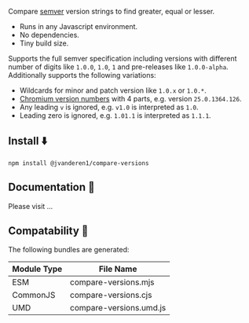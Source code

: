 [//]: # '![Build Status](https://github.com/omichelsen/compare-versions/actions/workflows/ci.yml/badge.svg)'
[//]: # '[![Coverage Status](https://coveralls.io/repos/omichelsen/compare-versions/badge.svg?branch=master&service=github)](https://coveralls.io/github/omichelsen/compare-versions?branch=master)'
[//]: # '[![npm bundle size (minified + gzip)](https://img.shields.io/bundlephobia/minzip/compare-versions.svg)](https://bundlephobia.com/result?p=compare-versions)'

Compare [semver](https://semver.org/) version strings to find greater, equal or lesser.
- Runs in any Javascript environment.
- No dependencies.
- Tiny build size.

Supports the full semver specification including versions with different number of digits like `1.0.0`, `1.0`, `1` and pre-releases like `1.0.0-alpha`. Additionally supports the following variations:

- Wildcards for minor and patch version like `1.0.x` or `1.0.*`.
- [Chromium version numbers](https://www.chromium.org/developers/version-numbers) with 4 parts, e.g. version `25.0.1364.126`.
- Any leading `v` is ignored, e.g. `v1.0` is interpreted as `1.0`.
- Leading zero is ignored, e.g. `1.01.1` is interpreted as `1.1.1`.

## Install ⬇️

```shell
npm install @jvanderen1/compare-versions
```

## Documentation 📕

Please visit ...

## Compatability 🤝

The following bundles are generated:

| Module Type | File Name |
| --- | --- |
| ESM | compare-versions.mjs |
| CommonJS | compare-versions.cjs |
| UMD | compare-versions.umd.js |
